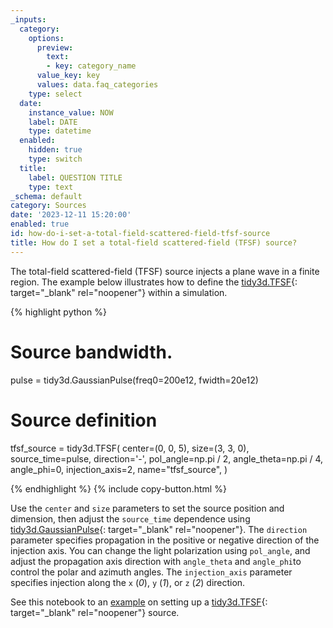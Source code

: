 ```yaml
---
_inputs:
  category:
    options:
      preview:
        text:
        - key: category_name
      value_key: key
      values: data.faq_categories
    type: select
  date:
    instance_value: NOW
    label: DATE
    type: datetime
  enabled:
    hidden: true
    type: switch
  title:
    label: QUESTION TITLE
    type: text
_schema: default
category: Sources
date: '2023-12-11 15:20:00'
enabled: true
id: how-do-i-set-a-total-field-scattered-field-tfsf-source
title: How do I set a total-field scattered-field (TFSF) source?
---
```


The total-field scattered-field (TFSF) source injects a plane wave in a finite region. The example below illustrates how to define the&nbsp;[tidy3d.TFSF](https://docs.flexcompute.com/projects/tidy3d/en/latest/_autosummary/tidy3d.TFSF.html){: target="_blank" rel="noopener"}&nbsp;within a simulation.

<div markdown class="code-snippet">{% highlight python %}

# Source bandwidth.
pulse = tidy3d.GaussianPulse(freq0=200e12, fwidth=20e12)

# Source definition
tfsf_source = tidy3d.TFSF(
  center=(0, 0, 5),
  size=(3, 3, 0),
  source_time=pulse,
  direction='-',
  pol_angle=np.pi / 2,
  angle_theta=np.pi / 4,
  angle_phi=0,
  injection_axis=2,
  name="tfsf_source",
)

{% endhighlight %}
{% include copy-button.html %}</div>

Use the `center`&nbsp;and `size` parameters to set the source position and dimension, then adjust the `source_time` dependence using [tidy3d.GaussianPulse](https://docs.flexcompute.com/projects/tidy3d/en/latest/_autosummary/tidy3d.GaussianPulse.html){: target="_blank" rel="noopener"}. The `direction` parameter specifies propagation in the positive or negative direction of the injection axis. You can change the light polarization using `pol_angle`, and&nbsp; adjust the propagation axis direction with `angle_theta`&nbsp;and&nbsp;`angle_phi`to control the polar and azimuth angles. The `injection_axis` parameter specifies injection along the `x` (*0*), `y` (*1*), or `z` (*2*) direction.

See this notebook to an&nbsp;[example](https://www.flexcompute.com/tidy3d/examples/notebooks/TFSF/)&nbsp;on setting up a [tidy3d.TFSF](https://docs.flexcompute.com/projects/tidy3d/en/latest/_autosummary/tidy3d.TFSF.html){: target="_blank" rel="noopener"}&nbsp;source.